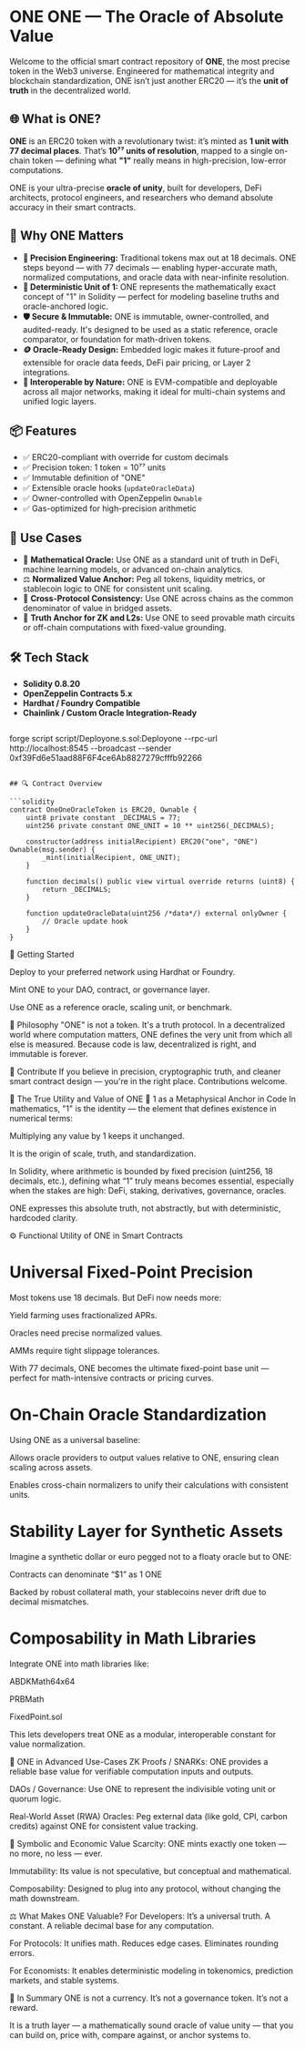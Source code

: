 # ONE ONE — The Oracle of Absolute Value

Welcome to the official smart contract repository of **ONE**, the most precise token in the Web3 universe. Engineered for mathematical integrity and blockchain standardization, ONE isn’t just another ERC20 — it’s the **unit of truth** in the decentralized world.

## 🌐 What is ONE?

**ONE** is an ERC20 token with a revolutionary twist: it’s minted as **1 unit with 77 decimal places**. That’s **10⁷⁷ units of resolution**, mapped to a single on-chain token — defining what **"1"** really means in high-precision, low-error computations.

ONE is your ultra-precise **oracle of unity**, built for developers, DeFi architects, protocol engineers, and researchers who demand absolute accuracy in their smart contracts.

## 💎 Why ONE Matters

- **🔬 Precision Engineering:** Traditional tokens max out at 18 decimals. ONE steps beyond — with 77 decimals — enabling hyper-accurate math, normalized computations, and oracle data with near-infinite resolution.
- **🧮 Deterministic Unit of 1:** ONE represents the mathematically exact concept of "1" in Solidity — perfect for modeling baseline truths and oracle-anchored logic.
- **🛡️ Secure & Immutable:** ONE is immutable, owner-controlled, and audited-ready. It's designed to be used as a static reference, oracle comparator, or foundation for math-driven tokens.
- **🪙 Oracle-Ready Design:** Embedded logic makes it future-proof and extensible for oracle data feeds, DeFi pair pricing, or Layer 2 integrations.
- **🔗 Interoperable by Nature:** ONE is EVM-compatible and deployable across all major networks, making it ideal for multi-chain systems and unified logic layers.

## 📦 Features

- ✅ ERC20-compliant with override for custom decimals
- ✅ Precision token: 1 token = 10⁷⁷ units
- ✅ Immutable definition of "ONE"
- ✅ Extensible oracle hooks (`updateOracleData`)
- ✅ Owner-controlled with OpenZeppelin `Ownable`
- ✅ Gas-optimized for high-precision arithmetic

## 🧰 Use Cases

- 🧠 **Mathematical Oracle:** Use ONE as a standard unit of truth in DeFi, machine learning models, or advanced on-chain analytics.
- ⚖️ **Normalized Value Anchor:** Peg all tokens, liquidity metrics, or stablecoin logic to ONE for consistent unit scaling.
- 🌉 **Cross-Protocol Consistency:** Use ONE across chains as the common denominator of value in bridged assets.
- 🔮 **Truth Anchor for ZK and L2s:** Use ONE to seed provable math circuits or off-chain computations with fixed-value grounding.

## 🛠 Tech Stack

- **Solidity 0.8.20**
- **OpenZeppelin Contracts 5.x**
- **Hardhat / Foundry Compatible**
- **Chainlink / Custom Oracle Integration-Ready**
  ```bash
forge script script/Deployone.s.sol:Deployone --rpc-url http://localhost:8545 --broadcast --sender 0xf39Fd6e51aad88F6F4ce6Ab8827279cfffb92266
```

## 🔍 Contract Overview

```solidity
contract OneOneOracleToken is ERC20, Ownable {
    uint8 private constant _DECIMALS = 77;
    uint256 private constant ONE_UNIT = 10 ** uint256(_DECIMALS);

    constructor(address initialRecipient) ERC20("one", "ONE") Ownable(msg.sender) {
        _mint(initialRecipient, ONE_UNIT);
    }

    function decimals() public view virtual override returns (uint8) {
        return _DECIMALS;
    }

    function updateOracleData(uint256 /*data*/) external onlyOwner {
        // Oracle update hook
    }
}
```
🚀 Getting Started

Deploy to your preferred network using Hardhat or Foundry.

Mint ONE to your DAO, contract, or governance layer.

Use ONE as a reference oracle, scaling unit, or benchmark.

🧭 Philosophy
"ONE" is not a token. It's a truth protocol.
In a decentralized world where computation matters, ONE defines the very unit from which all else is measured. Because code is law, decentralized is right, and immutable is forever.

🤝 Contribute
If you believe in precision, cryptographic truth, and cleaner smart contract design — you're in the right place. Contributions welcome.



🧠 The True Utility and Value of ONE
🔹 1 as a Metaphysical Anchor in Code
In mathematics, "1" is the identity — the element that defines existence in numerical terms:

Multiplying any value by 1 keeps it unchanged.

It is the origin of scale, truth, and standardization.

In Solidity, where arithmetic is bounded by fixed precision (uint256, 18 decimals, etc.), defining what “1” truly means becomes essential, especially when the stakes are high: DeFi, staking, derivatives, governance, oracles.

ONE expresses this absolute truth, not abstractly, but with deterministic, hardcoded clarity.

⚙️ Functional Utility of ONE in Smart Contracts

# Universal Fixed-Point Precision
Most tokens use 18 decimals. But DeFi now needs more:

Yield farming uses fractionalized APRs.

Oracles need precise normalized values.

AMMs require tight slippage tolerances.

With 77 decimals, ONE becomes the ultimate fixed-point base unit — perfect for math-intensive contracts or pricing curves.

# On-Chain Oracle Standardization
Using ONE as a universal baseline:

Allows oracle providers to output values relative to ONE, ensuring clean scaling across assets.

Enables cross-chain normalizers to unify their calculations with consistent units.

# Stability Layer for Synthetic Assets
Imagine a synthetic dollar or euro pegged not to a floaty oracle but to ONE:

Contracts can denominate “$1” as 1 ONE

Backed by robust collateral math, your stablecoins never drift due to decimal mismatches.

# Composability in Math Libraries
Integrate ONE into math libraries like:

ABDKMath64x64

PRBMath

FixedPoint.sol

This lets developers treat ONE as a modular, interoperable constant for value normalization.

🧬 ONE in Advanced Use-Cases
ZK Proofs / SNARKs: ONE provides a reliable base value for verifiable computation inputs and outputs.

DAOs / Governance: Use ONE to represent the indivisible voting unit or quorum logic.

Real-World Asset (RWA) Oracles: Peg external data (like gold, CPI, carbon credits) against ONE for consistent value tracking.

🔗 Symbolic and Economic Value
Scarcity: ONE mints exactly one token — no more, no less — ever.

Immutability: Its value is not speculative, but conceptual and mathematical.

Composability: Designed to plug into any protocol, without changing the math downstream.

⚖️ What Makes ONE Valuable?
For Developers: It’s a universal truth. A constant. A reliable decimal base for any computation.

For Protocols: It unifies math. Reduces edge cases. Eliminates rounding errors.

For Economists: It enables deterministic modeling in tokenomics, prediction markets, and stable systems.

🏁 In Summary
ONE is not a currency. It’s not a governance token. It’s not a reward.

It is a truth layer — a mathematically sound oracle of value unity — that you can build on, price with, compare against, or anchor systems to.

